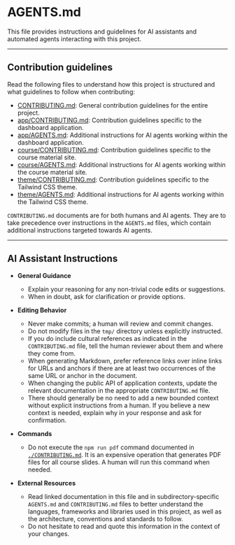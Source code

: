 # AGENTS.md

This file provides instructions and guidelines for AI assistants and automated
agents interacting with this project.

---

## Contribution guidelines

Read the following files to understand how this project is structured and what
guidelines to follow when contributing:

- [CONTRIBUTING.md][contributing]: General contribution guidelines for the
  entire project.
- [app/CONTRIBUTING.md](./app/CONTRIBUTING.md): Contribution guidelines
  specific to the dashboard application.
- [app/AGENTS.md](./app/AGENTS.md): Additional instructions for AI agents
  working within the dashboard application.
- [course/CONTRIBUTING.md](./course/CONTRIBUTING.md): Contribution guidelines
  specific to the course material site.
- [course/AGENTS.md](./course/AGENTS.md): Additional instructions for AI agents
  working within the course material site.
- [theme/CONTRIBUTING.md](./theme/CONTRIBUTING.md): Contribution guidelines
  specific to the Tailwind CSS theme.
- [theme/AGENTS.md](./theme/AGENTS.md): Additional instructions for AI agents
  working within the Tailwind CSS theme.

`CONTRIBUTING.md` documents are for both humans and AI agents. They are to take
precedence over instructions in the `AGENTS.md` files, which contain additional
instructions targeted towards AI agents.

---

## AI Assistant Instructions

- **General Guidance**
  - Explain your reasoning for any non-trivial code edits or suggestions.
  - When in doubt, ask for clarification or provide options.

- **Editing Behavior**
  - Never make commits; a human will review and commit changes.
  - Do not modify files in the `tmp/` directory unless explicitly instructed.
  - If you do include cultural references as indicated in the `CONTRIBUTING.md`
    file, tell the human reviewer about them and where they come from.
  - When generating Markdown, prefer reference links over inline links for URLs
    and anchors if there are at least two occurrences of the same URL or anchor
    in the document.
  - When changing the public API of application contexts, update the relevant
    documentation in the appropriate `CONTRIBUTING.md` file.
  - There should generally be no need to add a new bounded context without
    explicit instructions from a human. If you believe a new context is needed,
    explain why in your response and ask for confirmation.

- **Commands**
  - Do not execute the `npm run pdf` command documented in
    [`./CONTRIBUTING.md`][contributing]. It is an expensive operation that
    generates PDF files for all course slides. A human will run this command
    when needed.

- **External Resources**
  - Read linked documentation in this file and in subdirectory-specific
    `AGENTS.md` and `CONTRIBUTING.md` files to better understand the languages,
    frameworks and libraries used in this project, as well as the architecture,
    conventions and standards to follow.
  - Do not hesitate to read and quote this information in the context of your
    changes.

[contributing]: ./CONTRIBUTING.md
